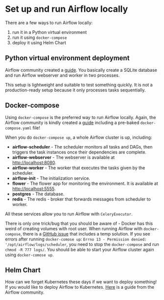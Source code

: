 # Set up and run Airflow locally

There are a few ways to run Airflow locally:

1. run it in a Python virtual environment
2. run it using `docker-compose`
3. deploy it using Helm Chart

## Python virtual environment deployment

Airflow community created a [guide](https://airflow.apache.org/docs/apache-airflow/stable/start/local.html). You basically create a SQLite database and run Airflow webserver and worker in two processes.

This setup is lightweight and suitable to test something quickly. It is not a production-ready setup because it only processes tasks sequentially.

## Docker-compose

Using `docker-compose` is the preferred way to run Airflow locally. Again, the Airflow community is kindly created a [guide](https://airflow.apache.org/docs/apache-airflow/stable/start/docker.html) including a pre-baked `docker-compose.yaml` file!

When you do `docker-compose up`, a whole Airflow cluster is up, including:

- **airflow-scheduler** - The scheduler monitors all tasks and DAGs, then triggers the task instances once their dependencies are complete.
- **airflow-webserver** - The webserver is available at [http://localhost:8080](http://localhost:8080]).
- **airflow-worker** - The worker that executes the tasks given by the scheduler.
- **airflow-init** - The initialization service.
- **flower** - The flower app for monitoring the environment. It is available at [http://localhost:5555](http://localhost:5555).
- **postgres** - The database.
- **redis** - The redis - broker that forwards messages from scheduler to worker.

All these services allow you to run Airflow with `CeleryExecutor`.

There is only one trick/bug that you should be aware of - Docker has this weird of creating volumes with root user. When running Airflow with `docker-compose`, there is a [GitHub issue](https://github.com/helm/charts/issues/23589) that includes a temp solution.
If you see errors after running `docker-comose up`: `Errno 13 - Permission denied: '/opt/airflow/logs/scheduler`, you need to stop the `docker-compose` and run `chmod -R 777 logs/`. You should be able to start your Airflow cluster again using `docker-comose up`.

## Helm Chart

How can we forget Kubernetes these days if we want to deploy something! If you would like to deploy Airflow to Kubernetes. [Here](https://airflow.apache.org/docs/helm-chart/stable/index.html) is a guide from the Airflow community.
